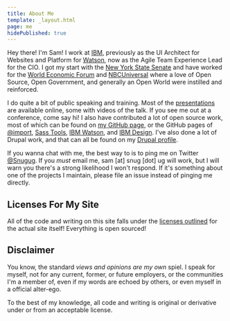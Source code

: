 ```yaml
---
title: About Me
template: _layout.html
page: me
hidePublished: true
---
```

Hey there! I'm Sam! I work at [IBM](https://www.ibm.com/us-en/), previously as the UI Architect for Websites and Platform for [Watson](https://www.ibm.com/watson/), now as the Agile Team Experience Lead for the CIO. I got my start with the [New York State Senate](http://www.nysenate.gov) and have worked for the [World Economic Forum](http://www.weforum.org) and [NBCUniversal](http://www.nbcuniversal.com/) where a love of Open Source, Open Government, and generally an Open World were instilled and reinforced.

I do quite a bit of public speaking and training. Most of the [presentations](https://snugug.com/presentations/) are available online, some with videos of the talk. If you see me out at a conference, come say hi! I also have contributed a lot of open source work, most of which can be found on [my GitHub page](https://github.com/snugug), or the GitHub pages of [@import](https://github.com/at-import), [Sass Tools](https://github.com/sasstools), [IBM Watson](https://github.com/ibm-watson), and [IBM Design](https://github.com/ibm-design). I've also done a lot of Drupal work, and that can all be found on my [Drupal profile](https://www.drupal.org/u/snugug).

If you wanna chat with me, the best way to is to ping me on Twitter [@Snugug](http://www.twitter.com/Snugug). If you _must_ email me, sam [at] snug [dot] ug will work, but I will warn you there's a strong likelihood I won't respond. If it's something about one of the projects I maintain, please file an issue instead of pinging me directly.

## Licenses For My Site

All of the code and writing on this site falls under the [licenses outlined](https://github.com/Snugug/blog/blob/master/LICENSE.md) for the actual site itself! Everything is open sourced!

## Disclaimer

You know, the standard _views and opinions are my own_ spiel. I speak for myself, not for any current, former, or future employers, or the communities I'm a member of, even if my words are echoed by others, or even myself in a official alter-ego.

To the best of my knowledge, all code and writing is original or derivative under or from an acceptable license.
